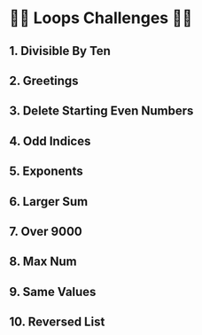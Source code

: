# 🌟🌟 Loops Challenges 🌟🌟
## 1. Divisible By Ten
## 2. Greetings
## 3. Delete Starting Even Numbers
## 4. Odd Indices
## 5. Exponents
## 6. Larger Sum
## 7. Over 9000
## 8. Max Num
## 9. Same Values
## 10. Reversed List
